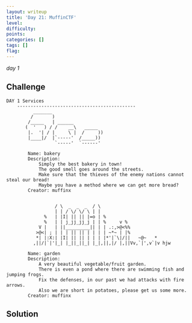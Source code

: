 ```yaml
---
layout: writeup
title: 'Day 21: MuffinCTF'
level:
difficulty:
points:
categories: []
tags: []
flag:
---
```

*day 1*

## Challenge

    DAY 1 Services
        --------------------------------------------
              _______
             /       )
            /_____   | ______
           (  '   ) / /    __\   _____
            |.  '| / |     \ |  /     ))
            |____|/  |`-----'  /_____))
                      `-----'  `------'
    
            Name: bakery
            Description:
                Simply the best bakery in town!
                The good smell goes around the streets.
                Make sure that the thieves of the enemy nations cannot steal our bread!
                Maybe you have a method where we can get more bread?
            Creator: muffinx
    
    
                      / \  _  _  _  / \
                      | | / \/ \/ \ | |
                  %   | |I| || || |=o | %
                  %   | | j_jj_jj_j | | %     v %
                V |   | ||_________|| | | .:,>@<%%
               >@<| ; | | | || || | | | | ~*~ | |%
               *| |:X:| |I| || || | | | |*'|`\|/||   ~@~   *
              ,||/|`|'|_| |_||_||_| |_|,||,|/ |,||Vv,`|',v`|v hjw
    
            Name: garden
            Description:
                A very beautiful vegetable/fruit garden.
                There is even a pond where there are swimming fish and jumping frogs.
                Fix the defenses, in our past we had attacks with fire arrows.
                Also we are short in potatoes, please get us some more.
            Creator: muffinx

## Solution


